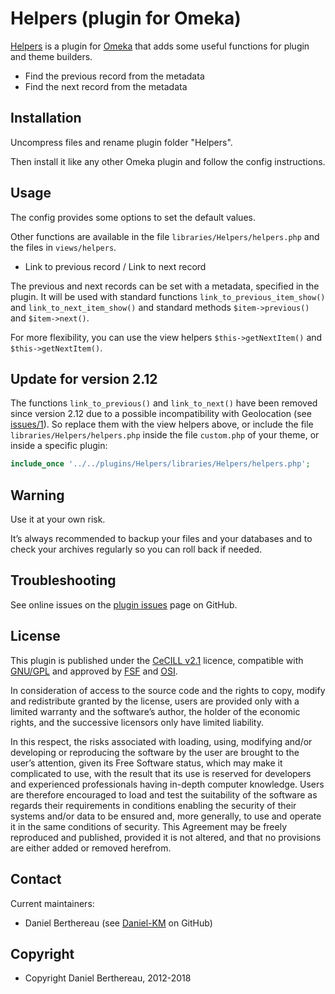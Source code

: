 Helpers (plugin for Omeka)
==========================

[Helpers] is a plugin for [Omeka] that adds some useful functions for plugin and
theme builders.

- Find the previous record from the metadata
- Find the next record from the metadata


Installation
------------

Uncompress files and rename plugin folder "Helpers".

Then install it like any other Omeka plugin and follow the config instructions.


Usage
-----

The config provides some options to set the default values.

Other functions are available in the file `libraries/Helpers/helpers.php` and
the files in `views/helpers`.

* Link to previous record / Link to next record

The previous and next records can be set with a metadata, specified in the
plugin. It will be used with standard functions `link_to_previous_item_show()`
and `link_to_next_item_show()` and standard methods `$item->previous()` and
`$item->next()`.

For more flexibility, you can use the view helpers `$this->getNextItem()` and
`$this->getNextItem()`.


Update for version 2.12
-----------------------

The functions `link_to_previous()` and `link_to_next()` have been removed since
version 2.12 due to a possible incompatibility with Geolocation (see [issues/1]).
So replace them with the view helpers above, or include the file `libraries/Helpers/helpers.php`
inside the file `custom.php` of your theme, or inside a specific plugin:

```php
include_once '../../plugins/Helpers/libraries/Helpers/helpers.php';
```


Warning
-------

Use it at your own risk.

It’s always recommended to backup your files and your databases and to check
your archives regularly so you can roll back if needed.


Troubleshooting
---------------

See online issues on the [plugin issues] page on GitHub.


License
-------

This plugin is published under the [CeCILL v2.1] licence, compatible with
[GNU/GPL] and approved by [FSF] and [OSI].

In consideration of access to the source code and the rights to copy, modify and
redistribute granted by the license, users are provided only with a limited
warranty and the software’s author, the holder of the economic rights, and the
successive licensors only have limited liability.

In this respect, the risks associated with loading, using, modifying and/or
developing or reproducing the software by the user are brought to the user’s
attention, given its Free Software status, which may make it complicated to use,
with the result that its use is reserved for developers and experienced
professionals having in-depth computer knowledge. Users are therefore encouraged
to load and test the suitability of the software as regards their requirements
in conditions enabling the security of their systems and/or data to be ensured
and, more generally, to use and operate it in the same conditions of security.
This Agreement may be freely reproduced and published, provided it is not
altered, and that no provisions are either added or removed herefrom.


Contact
-------

Current maintainers:

* Daniel Berthereau (see [Daniel-KM] on GitHub)


Copyright
---------

* Copyright Daniel Berthereau, 2012-2018


[Helpers]: https://github.com/Daniel-KM/Omeka-plugin-Helpers
[Omeka]: https://omeka.org/classic
[issues/1]: https://github.com/Daniel-KM/Omeka-plugin-Helpers/issues/1
[plugin issues]: https://github.com/Daniel-KM/Omeka-plugin-Helpers/issues
[CeCILL v2.1]: https://www.cecill.info/licences/Licence_CeCILL_V2.1-en.html
[GNU/GPL]: https://www.gnu.org/licenses/gpl-3.0.html
[FSF]: https://www.fsf.org
[OSI]: http://opensource.org
[Daniel-KM]: https://github.com/Daniel-KM "Daniel Berthereau"
